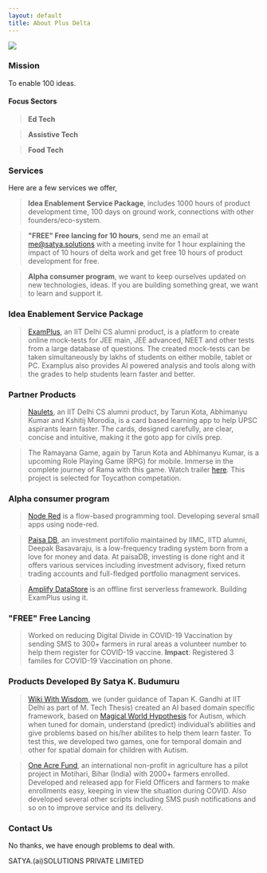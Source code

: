 ```yaml
---
layout: default
title: About Plus Delta
---
```


<img class="profile-picture" src="{{site.baseurl}}/{{site.profile-picture}}">

### Mission

To enable 100 ideas.

#### Focus Sectors

> **Ed Tech**

> **Assistive Tech**

> **Food Tech**

### Services

Here are a few services we offer,

> **Idea Enablement Service Package**, includes 1000 hours of product development time, 100 days on ground work, connections with other founders/eco-system.

> **"FREE" Free lancing for 10 hours**, send me an email at me@satya.solutions with a meeting invite for 1 hour explaining the impact of 10 hours of delta work and get free 10 hours of product development for free.

> **Alpha consumer program**, we want to keep ourselves updated on new technologies, ideas. If you are building something great, we want to learn and support it. 



### Idea Enablement Service Package

> [ExamPlus](www.ExamPlus.in), an IIT Delhi CS alumni product, is a platform to create online mock-tests for JEE main, JEE advanced, NEET and other tests from a large database of questions. The created mock-tests can be taken simultaneously by lakhs of students on either mobile, tablet or PC. Examplus also provides AI powered analysis and tools along with the grades to help students learn faster and better. 

### Partner Products

> [Naulets](https://naulets.com), an IIT Delhi CS alumni product, by Tarun Kota, Abhimanyu Kumar and Kshitij Morodia, is a card based learning app to help UPSC aspirants learn faster. The cards, designed carefully, are clear, concise and intuitive, making it the goto app for civils prep.

> The Ramayana Game, again by Tarun Kota and Abhimanyu Kumar, is a upcoming Role Playing Game (RPG) for mobile. Immerse in the complete journey of Rama with this game. Watch trailer [here](https://www.youtube.com/watch?v=qZI8CL8EsbI). This project is selected for Toycathon competation. 

### Alpha consumer program

> [Node Red](https://nodered.org) is a flow-based programming tool. Developing several small apps using node-red.

> [Paisa DB](https://paisadb.com), an investment portifolio maintained by IIMC, IITD alumni, Deepak Basavaraju, is a low-frequency trading system born from a love for money and data. At paisaDB, investing is done right and it offers various services including investment advisory, fixed return trading accounts and full-fledged portfolio managment services.

> [Amplify DataStore](https://docs.amplify.aws/lib/datastore/how-it-works/q/platform/js) is an offline first serverless framework. Building ExamPlus using it.

### "FREE" Free Lancing

> Worked on reducing Digital Divide in COVID-19 Vaccination by sending SMS to 300+ farmers in rural areas a volunteer number to help them register for COVID-19 vaccine. **Impact**: Registered 3 familes for COVID-19 Vaccination on phone.

### Products Developed By Satya K. Budumuru

> [Wiki With Wisdom](https://home.wikiwithwisdom.org), we (under guidance of Tapan K. Gandhi at IIT Delhi as part of M. Tech Thesis) created an AI based domain specific framework, based on [Magical World Hypothesis](https://www.pnas.org/content/111/42/15220) for Autism, which when tuned for domain, understand (predict) individual’s abilities and give problems based on his/her abilites to help them learn faster. To test this, we developed two games, one for temporal domain and other for spatial domain for children with Autism.

> [One Acre Fund](https://oneacrefund.org), an international non-profit in agriculture has a pilot project in Motihari, Bihar (India) with 2000+ farmers enrolled. Developed and released app for Field Officers and farmers to make enrollments easy, keeping in view the situation during COVID. Also developed several other scripts including SMS push notifications and so on to improve service and its delivery. 

### Contact Us
No thanks, we have enough problems to deal with.

SATYA.(ai)SOLUTIONS PRIVATE LIMITED
